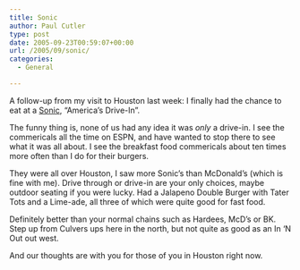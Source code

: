 ```yaml
---
title: Sonic
author: Paul Cutler
type: post
date: 2005-09-23T00:59:07+00:00
url: /2005/09/sonic/
categories:
  - General

---
```

A follow-up from my visit to Houston last week: I finally had the chance to eat at a [Sonic][1], &#8220;America&#8217;s Drive-In&#8221;.

The funny thing is, none of us had any idea it was _only_ a drive-in. I see the commericals all the time on ESPN, and have wanted to stop there to see what it was all about. I see the breakfast food commericals about ten times more often than I do for their burgers.

They were all over Houston, I saw more Sonic&#8217;s than McDonald&#8217;s (which is fine with me). Drive through or drive-in are your only choices, maybe outdoor seating if you were lucky. Had a Jalapeno Double Burger with Tater Tots and a Lime-ade, all three of which were quite good for fast food.

Definitely better than your normal chains such as Hardees, McD&#8217;s or BK. Step up from Culvers ups here in the north, but not quite as good as an In &#8216;N Out out west.

And our thoughts are with you for those of you in Houston right now.

 [1]: http://www.sonicdrivein.com/index.jsp